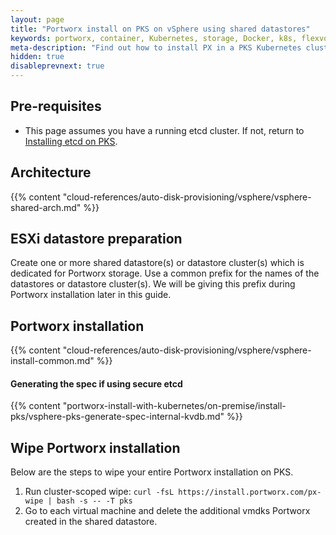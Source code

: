 ```yaml
---
layout: page
title: "Portworx install on PKS on vSphere using shared datastores"
keywords: portworx, container, Kubernetes, storage, Docker, k8s, flexvol, pv, persistent disk
meta-description: "Find out how to install PX in a PKS Kubernetes cluster and have PX provide highly available volumes to any application deployed via Kubernetes."
hidden: true
disableprevnext: true
---
```


## Pre-requisites

* This page assumes you have a running etcd cluster. If not, return to [Installing etcd on PKS](/portworx-install-with-kubernetes/on-premise/install-pks#install-etcd-pks).

## Architecture

{{% content "cloud-references/auto-disk-provisioning/vsphere/vsphere-shared-arch.md" %}}

## ESXi datastore preparation

Create one or more shared datastore(s) or datastore cluster(s) which is dedicated for Portworx storage. Use a common prefix for the names of the datastores or datastore cluster(s). We will be giving this prefix during Portworx installation later in this guide.

## Portworx installation

{{% content "cloud-references/auto-disk-provisioning/vsphere/vsphere-install-common.md" %}}

#### Generating the spec if using secure etcd

{{% content "portworx-install-with-kubernetes/on-premise/install-pks/vsphere-pks-generate-spec-internal-kvdb.md" %}}

## Wipe Portworx installation

Below are the steps to wipe your entire Portworx installation on PKS.

1. Run cluster-scoped wipe: ```curl -fsL https://install.portworx.com/px-wipe | bash -s -- -T pks```
2. Go to each virtual machine and delete the additional vmdks Portworx created in the shared datastore.



